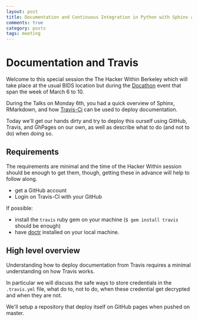 ```yaml
---
layout: post
title: Documentation and Continuous Integration in Python with Sphinx and Travis CI -- Nelle Varoquaux, Chris Holdgraf, Matthias Bussonnier
comments: true
category: posts
tags: meeting
---
```


# Documentation and Travis

Welcome to this special session the The Hacker Within Berkeley which will take
place at the usual BIDS location but during the
[Docathon](https://bids.github.io/docathon) event that span the week of March 6
to 10.

During the Talks on Monday 6th, you had a quick overview of Sphinx, RMarkdown,
and how [Travis-Ci](https://travis-ci.org) can be used to deploy documentation.

Today we'll get our hands dirty and try to deploy this ourself using GitHub,
Travis, and GhPages on our own, as well as describe what to do (and not to do)
when doing so. 


## Requirements

The requirements are minimal and the time of the Hacker Within session should be
enough to get them, though, getting these in advance will help to follow along.

- get a GitHub account
- Login on Travis-CI with your GitHub

If possible:

  - install the `travis` ruby gem on your machine (`$ gem install travis` should
    be enough)
  - have [doctr](https://github.com/drdoctr/doctr) installed on your local
    machine.


## High level overview

Understanding how to deploy documentation from Travis requires a minimal
understanding on how Travis works.

In particular we will discuss the safe ways to store credentials in the
`.travis.yml` file, what do to, not to do, when these credential get decrypted
and when they are not. 

We'll setup a repository that deploy itself on GitHub pages when pushed on
master.





